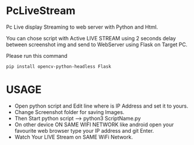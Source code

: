 # PcLiveStream
Pc Live display Streaming to web server with Python and Html.

You can chose script with Active LIVE STREAM using 2 seconds delay between screenshot img and send to WebServer using Flask on Target PC.

Please run this command
```
pip install opencv-python-headless Flask
```
# USAGE
- Open python script and Edit line where is IP Address and set it to yours.
- Change Screenshot folder for saving Images.
- Then Start python script --> python3 ScriptName.py
- On other device ON SAME WIFI NETWORK like android open your favourite web browser type your IP address and git Enter.
- Watch Your LIVE Stream on SAME WiFi Network.
